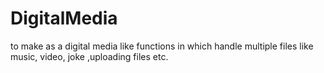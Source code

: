 # DigitalMedia
to make as a digital media like functions in which handle multiple files like music, video, joke ,uploading files etc.
